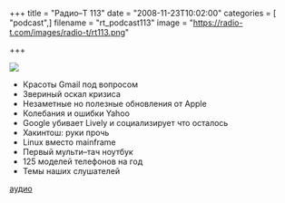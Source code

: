 +++
title = "Радио–Т 113"
date = "2008-11-23T10:02:00"
categories = [ "podcast",]
filename = "rt_podcast113"
image = "https://radio-t.com/images/radio-t/rt113.png"

+++

![](https://radio-t.com/images/radio-t/rt113.png)

- Красоты Gmail под вопросом
- Звериный оскал кризиса
- Незаметные но полезные обновления от Apple
- Колебания и ошибки Yahoo
- Google убивает Lively и социализирует что осталось
- Хакинтош: руки прочь
- Linux вместо mainframe
- Первый мульти–тач ноутбук
- 125 моделей телефонов на год
- Темы наших слушателей

[аудио](http://cdn.radio-t.com/rt_podcast113.mp3)
<audio src="http://cdn.radio-t.com/rt_podcast113.mp3" preload="none"></audio>